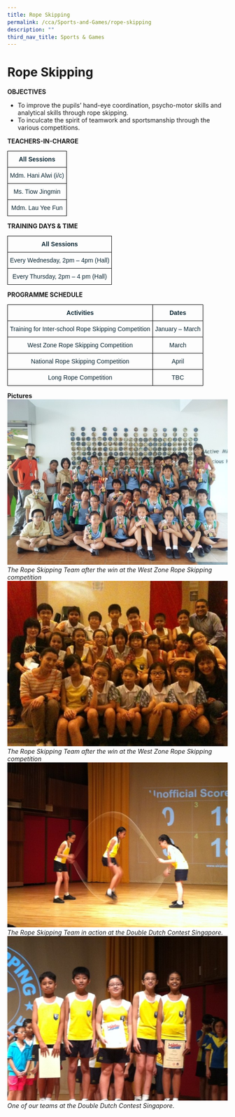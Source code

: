 ```yaml
---
title: Rope Skipping
permalink: /cca/Sports-and-Games/rope-skipping
description: ""
third_nav_title: Sports & Games
---
```

# Rope Skipping
**OBJECTIVES**

* To improve the pupils’ hand-eye coordination, psycho-motor skills and analytical skills through rope skipping.
* To inculcate the spirit of teamwork and sportsmanship through the various competitions.

**TEACHERS-IN-CHARGE**
<style type="text/css">
.tg  {border-collapse:collapse;border-spacing:0;}
.tg td{border-color:black;border-style:solid;border-width:1px;font-family:Arial, sans-serif;font-size:14px;
  overflow:hidden;padding:10px 5px;word-break:normal;}
.tg th{border-color:black;border-style:solid;border-width:1px;font-family:Arial, sans-serif;font-size:14px;
  font-weight:normal;overflow:hidden;padding:10px 5px;word-break:normal;}
.tg .tg-1jib{color:#0C2733;text-align:center;vertical-align:middle}
.tg .tg-s7de{color:#0C2733;font-weight:bold;text-align:center;vertical-align:top}
.tg .tg-eohv{color:#0C2733;text-align:center;vertical-align:top}
</style>
<table class="tg">
<thead>
  <tr>
    <th class="tg-s7de">All Sessions</th>
  </tr>
</thead>
<tbody>
  <tr>
    <td class="tg-eohv"><span style="font-weight:400;color:#0C2733">Mdm. Hani Alwi (i/c)</span></td>
  </tr>
  <tr>
    <td class="tg-eohv"><span style="font-weight:400;color:#0C2733">Ms. Tiow Jingmin</span></td>
  </tr>
  <tr>
    <td class="tg-1jib"> Mdm. Lau Yee Fun</td>
  </tr>
</tbody>
</table>

**TRAINING DAYS & TIME**

<style type="text/css">
.tg  {border-collapse:collapse;border-spacing:0;}
.tg td{border-color:black;border-style:solid;border-width:1px;font-family:Arial, sans-serif;font-size:14px;
  overflow:hidden;padding:10px 5px;word-break:normal;}
.tg th{border-color:black;border-style:solid;border-width:1px;font-family:Arial, sans-serif;font-size:14px;
  font-weight:normal;overflow:hidden;padding:10px 5px;word-break:normal;}
.tg .tg-1jib{color:#0C2733;text-align:center;vertical-align:middle}
.tg .tg-s7de{color:#0C2733;font-weight:bold;text-align:center;vertical-align:top}
</style>
<table class="tg">
<thead>
  <tr>
    <th class="tg-s7de">All Sessions</th>
  </tr>
</thead>
<tbody>
  <tr>
    <td class="tg-1jib">Every Wednesday, 2pm – 4pm (Hall)</td>
  </tr>
  <tr>
    <td class="tg-1jib">Every Thursday, 2pm – 4 pm (Hall)</td>
  </tr>
</tbody>
</table>

**PROGRAMME SCHEDULE**

<style type="text/css">
.tg  {border-collapse:collapse;border-spacing:0;}
.tg td{border-color:black;border-style:solid;border-width:1px;font-family:Arial, sans-serif;font-size:14px;
  overflow:hidden;padding:10px 5px;word-break:normal;}
.tg th{border-color:black;border-style:solid;border-width:1px;font-family:Arial, sans-serif;font-size:14px;
  font-weight:normal;overflow:hidden;padding:10px 5px;word-break:normal;}
.tg .tg-1jib{color:#0C2733;text-align:center;vertical-align:middle}
.tg .tg-s7de{color:#0C2733;font-weight:bold;text-align:center;vertical-align:top}
.tg .tg-eohv{color:#0C2733;text-align:center;vertical-align:top}
</style>
<table class="tg">
<thead>
  <tr>
    <th class="tg-s7de">Activities</th>
    <th class="tg-s7de">Dates</th>
  </tr>
</thead>
<tbody>
  <tr>
    <td class="tg-1jib">Training for Inter-school Rope Skipping Competition<br></td>
    <td class="tg-1jib">January – March<br></td>
  </tr>
  <tr>
    <td class="tg-1jib">West Zone Rope Skipping Competition<br></td>
    <td class="tg-1jib">March<br></td>
  </tr>
  <tr>
    <td class="tg-1jib">National Rope Skipping Competition<br></td>
    <td class="tg-1jib">April<br></td>
  </tr>
  <tr>
    <td class="tg-eohv">Long Rope Competition </td>
    <td class="tg-1jib">TBC<br></td>
  </tr>
</tbody>
</table>

**Pictures**
![](/images/West%20Zone%20Rope%20Skipping%20Competition%20-%201.jpg)
*The Rope Skipping Team after the win at the West Zone Rope Skipping competition*
![](/images/West%20Zone%20Rope%20Skipping%20Competition%20-%202.jpg)
*The Rope Skipping Team after the win at the West Zone Rope Skipping competition*
![](/images/Double%20Dutch%20Contest%20Singapore%20-%201.jpg)
*The Rope Skipping Team in action at the Double Dutch Contest Singapore.*
![](/images/Double%20Dutch%20Contest%20Singapore%20-%202.jpg)
*One of our teams at the Double Dutch Contest Singapore.*